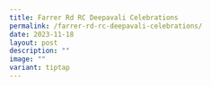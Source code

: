 ```yaml
---
title: Farrer Rd RC Deepavali Celebrations
permalink: /farrer-rd-rc-deepavali-celebrations/
date: 2023-11-18
layout: post
description: ""
image: ""
variant: tiptap
---
```

